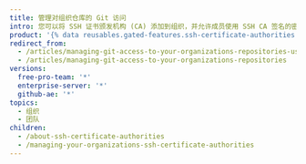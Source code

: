 ```yaml
---
title: 管理对组织仓库的 Git 访问
intro: 您可以将 SSH 证书颁发机构 (CA) 添加到组织，并允许成员使用 SSH CA 签名的密钥通过 Git 访问组织的仓库。
product: '{% data reusables.gated-features.ssh-certificate-authorities %}'
redirect_from:
  - /articles/managing-git-access-to-your-organizations-repositories-using-ssh-certificate-authorities/
  - /articles/managing-git-access-to-your-organizations-repositories
versions:
  free-pro-team: '*'
  enterprise-server: '*'
  github-ae: '*'
topics:
  - 组织
  - 团队
children:
  - /about-ssh-certificate-authorities
  - /managing-your-organizations-ssh-certificate-authorities
---
```


